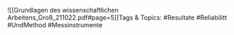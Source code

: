 
![[Grundlagen des wissenschaftlichen Arbeitens_Groß_211022.pdf#page=5]]Tags & Topics:
   #Resultate
   #Reliabilitt
   #UndMethod
   #Messinstrumente